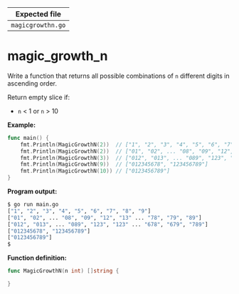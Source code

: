 | Expected file        |
| ---------------------|
| `magicgrowthn.go`    |

# magic_growth_n

Write a function that returns all possible combinations of `n` different digits in ascending order.

Return empty slice if:

- `n` < 1 or `n` > 10

**Example:**

```go
func main() {
	fmt.Println(MagicGrowthN(2))  // ["1", "2", "3", "4", "5", "6", "7", "8", "9"]
	fmt.Println(MagicGrowthN(2))  // ["01", "02", ... "08", "09", "12", "13" ... "78", "79", "89"]
	fmt.Println(MagicGrowthN(3))  // ["012", "013", ... "089", "123", "123" ... "678", "679", "789"]
	fmt.Println(MagicGrowthN(9))  // ["012345678", "123456789"]
	fmt.Println(MagicGrowthN(10)) // ["0123456789"]
}
```

**Program output:**

```sh
$ go run main.go
["1", "2", "3", "4", "5", "6", "7", "8", "9"]
["01", "02", ... "08", "09", "12", "13" ... "78", "79", "89"]
["012", "013", ... "089", "123", "123" ... "678", "679", "789"]
["012345678", "123456789"]
["0123456789"]
$
```

**Function definition:**

```go
func MagicGrowthN(n int) []string {

}
```
